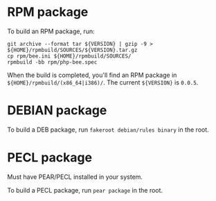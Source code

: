 RPM package
===============================================================================

To build an RPM package, run:
```
git archive --format tar ${VERSION} | gzip -9 > ${HOME}/rpmbuild/SOURCES/${VERSION}.tar.gz
cp rpm/bee.ini ${HOME}/rpmbuild/SOURCES/
rpmbuild -bb rpm/php-bee.spec
```

When the build is completed, you'll find an RPM package in `${HOME}/rpmbuild/(x86_64|i386)/`.
The current `${VERSION}` is `0.0.5`.

DEBIAN package
===============================================================================

To build a DEB package, run `fakeroot debian/rules binary` in the root.

PECL package
===============================================================================

Must have PEAR/PECL installed in your system.

To build a PECL package, run `pear package` in the root.